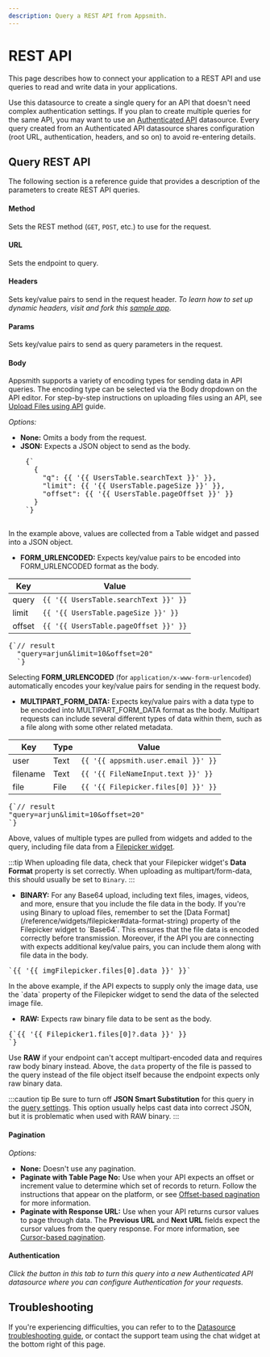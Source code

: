 ```yaml
---
description: Query a REST API from Appsmith.
---
```


# REST API

This page describes how to connect your application to a REST API and use queries to read and write data in your applications.

Use this datasource to create a single query for an API that doesn't need complex authentication settings. If you plan to create multiple queries for the same API, you may want to use an [Authenticated API](/connect-data/reference/authenticated-api) datasource. Every query created from an Authenticated API datasource shares configuration (root URL, authentication, headers, and so on) to avoid re-entering details.

## Query REST API

The following section is a reference guide that provides a description of the parameters to create REST API queries.

<ZoomImage src="/img/restapi-query-config.png" alt="Configuring a REST API query." caption="Configuring a REST API query." />

#### Method

 Sets the REST method (<code>GET</code>, <code>POST</code>, etc.) to use for the request.</dd>

#### URL

 Sets the endpoint to query.</dd>

#### Headers

 Sets key/value pairs to send in the request header.</dd>
 <em>To learn how to set up dynamic headers, visit and fork this <a href="https://app.appsmith.com/applications/6200ac292cd3d95ca414dc4f/pages/624eda0551a8863d6c406760">sample app</a></em>.</dd>

#### Params

 Sets key/value pairs to send as query parameters in the request.</dd>

#### Body

 
Appsmith supports a variety of encoding types for sending data in API queries. The encoding type can be selected via the Body dropdown on the API editor. For step-by-step instructions on uploading files using an API, see <a href="/build-apps/how-to-guides/Send-Filepicker-Data-with-API-Requests">Upload Files using API</a> guide.<br/>
</dd>
 
  <i>Options:</i>
  <ul>
    <li><b>None:</b> Omits a body from the request.</li>
    <li><b>JSON:</b> Expects a JSON object to send as the body.</li>
  </ul>
 
  <pre>
    {` 
      {
        "q": {{ '{{ UsersTable.searchText }}' }},
        "limit": {{ '{{ UsersTable.pageSize }}' }},
        "offset": {{ '{{ UsersTable.pageOffset }}' }}
      }
    `}
  </pre>
  In the example above, values are collected from a Table widget and passed into a JSON object.
</dd>
  <ul>
    <li><b>FORM_URLENCODED:</b> Expects key/value pairs to be encoded into FORM_URLENCODED format as the body.</li>
  </ul>

 

  | Key    | Value                         |
  | ------ | ----------------------------- |
  | query  | `{{ '{{ UsersTable.searchText }}' }}` |
  | limit  | `{{ '{{ UsersTable.pageSize }}' }}`   |
  | offset | `{{ '{{ UsersTable.pageOffset }}' }}` |

  <pre>{`// result
  "query=arjun&limit=10&offset=20"
  `}</pre>
  <p>Selecting <b>FORM_URLENCODED</b> (for <code>application/x-www-form-urlencoded</code>) automatically encodes your key/value pairs for sending in the request body.</p>
</dd>
<ul>
  <li><b>MULTIPART_FORM_DATA:</b> Expects key/value pairs with a data type to be encoded into MULTIPART_FORM_DATA format as the body. Multipart requests can include several different types of data within them, such as a file along with some other related metadata.</li>
</ul>
 

| Key      | Type | Value                       |
| -------- | ---- | --------------------------- |
| user     | Text | `{{ '{{ appsmith.user.email }}' }}` |
| filename | Text | `{{ '{{ FileNameInput.text }}' }}`  |
| file     | File | `{{ '{{ Filepicker.files[0] }}' }}` |

<pre>{`// result
"query=arjun&limit=10&offset=20"
`}</pre>
<p>Above, values of multiple types are pulled from widgets and added to the query, including file data from a <a href="/reference/widgets/filepicker">Filepicker widget</a>.</p>

:::tip
When uploading file data, check that your Filepicker widget's **Data Format** property is set correctly. When uploading as multipart/form-data, this should usually be set to `Binary`.
:::

</dd>
<ul>
  <li><b>BINARY:</b> For any Base64 upload, including text files, images, videos, and more, ensure that you include the file data in the body. If you're using Binary to upload files, remember to set the [Data Format](/reference/widgets/filepicker#data-format-string) property of the Filepicker widget to `Base64`. This ensures that the file data is encoded correctly before transmission. Moreover, if the API you are connecting with expects additional key/value pairs, you can include them along with file data in the body.</li>
</ul>
 
<pre>`{{ '{{ imgFilepicker.files[0].data }}' }}`</pre>
<p>In the above example, if the API expects to supply only the image data, use the `data` property of the Filepicker widget to send the data of the selected image file.</p>

</dd>
<ul>
  <li><b>RAW:</b> Expects raw binary file data to be sent as the body.</li>
</ul>
   <pre>{`{{ '{{ Filepicker1.files[0]?.data }}' }}
`}</pre>
<p>Use <b>RAW</b> if your endpoint can't accept multipart-encoded data and requires raw body binary instead. Above, the <code>data</code> property of the file is passed to the query instead of the file object itself because the endpoint expects only raw binary data.</p>

:::caution tip
Be sure to turn off **JSON Smart Substitution** for this query in the [query settings](/connect-data/reference/query-settings). This option usually helps cast data into correct JSON, but it is problematic when used with RAW binary.
:::

</dd>

</dd>

#### Pagination

 
  <i>Options:</i>
  <ul>
    <li><b>None:</b> Doesn't use any pagination.</li>
    <li><b>Paginate with Table Page No:</b> Use when your API expects an offset or increment value to determine which set of records to return. Follow the instructions that appear on the platform, or see <a href="/build-apps/how-to-guides/Server-side-pagination-in-table">Offset-based pagination</a> for more information.</li>
    <li><b>Paginate with Response URL:</b> Use when your API returns cursor values to page through data. The <b>Previous URL</b> and <b>Next URL</b> fields expect the cursor values from the query response. For more information, see <a href="/build-apps/how-to-guides/Server-side-pagination-in-table">Cursor-based pagination</a>.</li>
  </ul>
</dd>

#### Authentication

 <em>Click the button in this tab to turn this query into a new Authenticated API datasource where you can configure Authentication for your requests.</em></dd>

## Troubleshooting

If you're experiencing difficulties, you can refer to to the [Datasource troubleshooting guide](/help-and-support/troubleshooting-guide/action-errors/datasource-errors), or contact the support team using the chat widget at the bottom right of this page.
